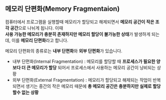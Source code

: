 ## 메모리 단편화(Memory Fragmentaion)
컴퓨터에서 프로그램을 실행할때 메모리가 할당되고 해제되면서 **메모리 공간이 작은 조각 공간**으로 나뉘게 됩니다. 이때   
**사용 가능한 메모리가 충분히 존재하지만 메모리 할당이 불가능한 상태**가 발생하게 되는데, 이를 **메모리 단편화**라고 합니다.

메모리 단편화의 종류로는 **내부 단편화**와 **외부 단편화**가 있습니다.
* 내부 단편화(Internal Fragmentation) : 메모리를 할당할 때 **프로세스가 필요한 양보다 더 큰 메모리가 할당** 되어서 프로세스에서 사용하는
메모리 공간이 낭비되는 상황
* 외부 단편화(External Fragmentation) : 메모리가 할당되고 해제되는 작업이 반복 되면서 생기는 중간의 작은 메모리 때문에 **총 메모리 공간은 충분하지만 실제로 할당할수 없는 상황**

